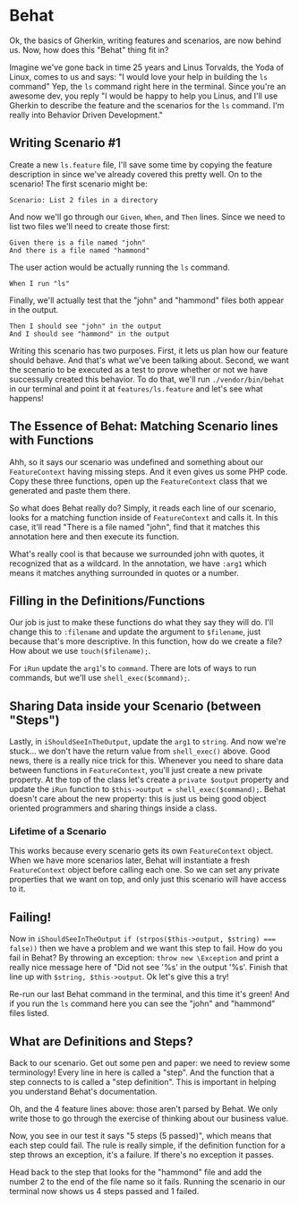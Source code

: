 # Behat

Ok, the basics of Gherkin, writing features and scenarios, are now behind us.
Now, how does this "Behat" thing fit in?

Imagine we've gone back in time 25 years and Linus Torvalds, the Yoda of Linux,
comes to us and says: "I would love your help in building the `ls` command"
Yep, the `ls` command right here in the terminal. Since you're an awesome
dev, you reply "I would be happy to help you Linus, and I'll use Gherkin to describe
the feature and the scenarios for the `ls` command. I'm really into Behavior Driven Development."

## Writing Scenario #1

Create a new `ls.feature` file, I'll save some time by copying the feature description in since
we've already covered this pretty well. On to the scenario! The first scenario might be:

    Scenario: List 2 files in a directory

And now we'll go through our `Given`, `When`, and `Then` lines. Since we need to list two files
we'll need to create those first:

    Given there is a file named "john" 
    And there is a file named "hammond"

The user action would be actually running the `ls` command. 

    When I run "ls"

Finally, we'll actually test that the "john" and "hammond" files both appear in the output. 

    Then I should see "john" in the output 
    And I should see "hammond" in the output

Writing this scenario has two purposes. First, it lets us plan how our feature should behave.
And that's what we've been talking about. Second, we want the scenario to be executed as a test
to prove whether or not we have successully created this behavior. To do that, we'll run
`./vendor/bin/behat` in our terminal and point it at `features/ls.feature` and let's see
what happens! 

## The Essence of Behat: Matching Scenario lines with Functions

Ahh, so it says our scenario was undefined and something about our `FeatureContext` having
missing steps. And it even gives us some PHP code. Copy these three functions, open
up the `FeatureContext` class that we generated and paste them there. 

So what does Behat really do? Simply, it reads each line of our scenario, looks for a matching
function inside of `FeatureContext` and calls it. In this case, it'll read
"There is a file named "john", find that it matches this annotation here
and then execute its function.

What's really cool is that because we surrounded john with quotes, it recognized that as a wildcard.
In the annotation, we have `:arg1` which means it matches anything surrounded in quotes or a number.

## Filling in the Definitions/Functions

Our job is just to make these functions do what they say they will do. I'll change this to `:filename`
and update the argument to `$filename`, just because that's more descriptive. In this function,
how do we create a file? How about we use `touch($filename);`. 

For `iRun` update the `arg1`'s to `command`. There are lots of ways to run commands, but we'll use
`shell_exec($command);`.

## Sharing Data inside your Scenario (between "Steps")

Lastly, in `iShouldSeeInTheOutput`, update the `arg1` to `string`. And now we're stuck... we
don't have the return value from `shell_exec()` above. Good news, there is a really nice
trick for this. Whenever you need to share data between functions in `FeatureContext`,
you'll just create a new private property. At the top of the class let's create a
`private $output` property and update the `iRun` function to
`$this->output = shell_exec($command);`. Behat doesn't care about the new property:
this is just us being good object oriented programmers and sharing things inside a class.

### Lifetime of a Scenario

This works because every scenario gets its own `FeatureContext` object. When we have
more scenarios later, Behat will instantiate a fresh `FeatureContext` object before
calling each one. So we can set any private properties that we want on top, and
only just this scenario will have access to it. 

## Failing!

Now in `iShouldSeeInTheOutput` `if (strpos($this->output, $string) === false))` then
we have a problem and we want this step to fail. How do you fail in Behat? By
throwing an exception:  `throw new \Exception` and print a really nice message here of
"Did not see '%s' in the output '%s'. Finish that line up with `$string, $this->output`.
Ok let's give this a try!

Re-run our last Behat command in the terminal, and this time it's green! And if you run
the `ls` command here you can see the "john" and "hammond" files listed. 

## What are Definitions and Steps?

Back to our scenario. Get out some pen and paper: we need to review some terminology!
Every line in here is called a "step". And the function that a step connects to is called
a "step definition". This is important in helping you understand Behat's documentation.

Oh, and the 4 feature lines above: those aren't parsed by Behat. We only write those
to go through the exercise of thinking about our business value.

Now, you see in our test it says "5 steps (5 passed)", which means that each step could
fail. The rule is really simple, if the definition function for a step throws an exception,
it's a failure. If there's no exception it passes.

Head back to the step that looks for the "hammond" file and add the number 2 to the
end of the file name so it fails. Running the scenario in our terminal now shows us 4
steps passed and 1 failed. 
